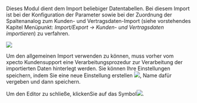 Dieses Modul dient dem Import beliebiger Datentabellen. Bei diesem Import ist bei der Konfiguration der Parameter sowie bei der Zuordnung der Spaltenanalog zum Kunden- und Vertragsdaten-Import (siehe vorstehendes Kapitel Menüpunkt: *Import/Export → Kunden- und Vertragsdaten importieren*) zu verfahren.

![](http://xpecto.github.io/docs/img/img_1441981332988.png)

 Um den allgemeinen Import verwenden zu können, muss vorher vom xpecto Kundensupport eine Verarbeitungsprozedur zur Verarbeitung der importierten Daten hinterlegt werden.
Sie können Ihre Einstellungen speichern, indem Sie eine neue Einstellung erstellen ![](http://xpecto.github.io/docs/img/img_1441981434180.png), Name dafür vergeben und dann speichern. 

Um den Editor zu schließe, klickenSie auf das Symbol![](http://xpecto.github.io/docs/img/img_1441981584845.png).